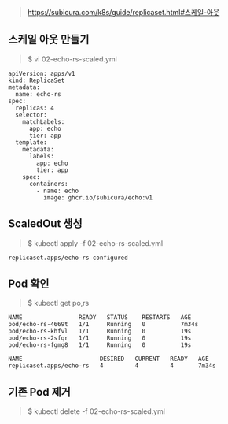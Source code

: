 > https://subicura.com/k8s/guide/replicaset.html#스케일-아웃

## 스케일 아웃 만들기

> $ vi 02-echo-rs-scaled.yml
```
apiVersion: apps/v1
kind: ReplicaSet
metadata:
  name: echo-rs
spec:
  replicas: 4
  selector:
    matchLabels:
      app: echo
      tier: app
  template:
    metadata:
      labels:
        app: echo
        tier: app
    spec:
      containers:
        - name: echo
          image: ghcr.io/subicura/echo:v1
```

## ScaledOut 생성

> $ kubectl apply -f 02-echo-rs-scaled.yml
```
replicaset.apps/echo-rs configured
```

## Pod 확인

> $ kubectl get po,rs
```
NAME                READY   STATUS    RESTARTS   AGE
pod/echo-rs-4669t   1/1     Running   0          7m34s
pod/echo-rs-khfvl   1/1     Running   0          19s
pod/echo-rs-2sfqr   1/1     Running   0          19s
pod/echo-rs-fgmg8   1/1     Running   0          19s

NAME                      DESIRED   CURRENT   READY   AGE
replicaset.apps/echo-rs   4         4         4       7m34s
```

## 기존 Pod 제거

> $ kubectl delete -f 02-echo-rs-scaled.yml
